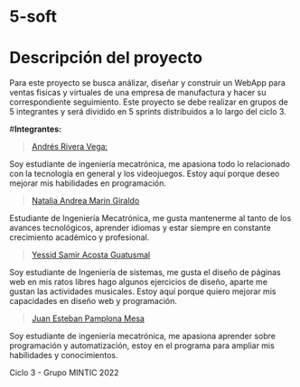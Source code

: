 # 5-soft
# Descripción del proyecto 

Para este proyecto se busca análizar, diseñar y construir un WebApp para ventas fisicas y virtuales de una empresa de manufactura y hacer su correspondiente seguimiento. Este proyecto se debe realizar en grupos de 5 integrantes y será dividido en 5 sprints distribuidos a lo largo del ciclo 3.



#**Integrantes:**

> [Andrés Rivera Vega:](https://github.com/TeamARV) 

Soy estudiante de ingeniería mecatrónica, me apasiona todo lo relacionado con la tecnología en general y los videojuegos. Estoy aquí porque deseo mejorar mis habilidades en  programación. 

> [Natalia Andrea Marin Giraldo](https://github.com/NataliaMarin490)
 
 Estudiante de Ingeniería Mecatrónica, me gusta mantenerme al tanto de los avances tecnológicos, aprender idiomas y estar siempre en constante crecimiento académico y profesional. 

 > [Yessid Samir Acosta Guatusmal](https://github.com/yesidacosta)
 
Soy estudiante de Ingeniería de sistemas, me gusta el diseño de páginas web en mis ratos libres hago algunos ejercicios
de diseño, aparte me gustan las actividades musicales. Estoy aquí porque quiero mejorar mis capacidades en diseño web y programación.


> [Juan Esteban Pamplona Mesa](https://github.com/JuanEstebanP04)

Soy estudiante de ingeniería mecatrónica, me apasiona aprender sobre programación y automatización, estoy en el programa para ampliar mis habilidades y conocimientos.  






Ciclo 3 - Grupo MINTIC 2022
